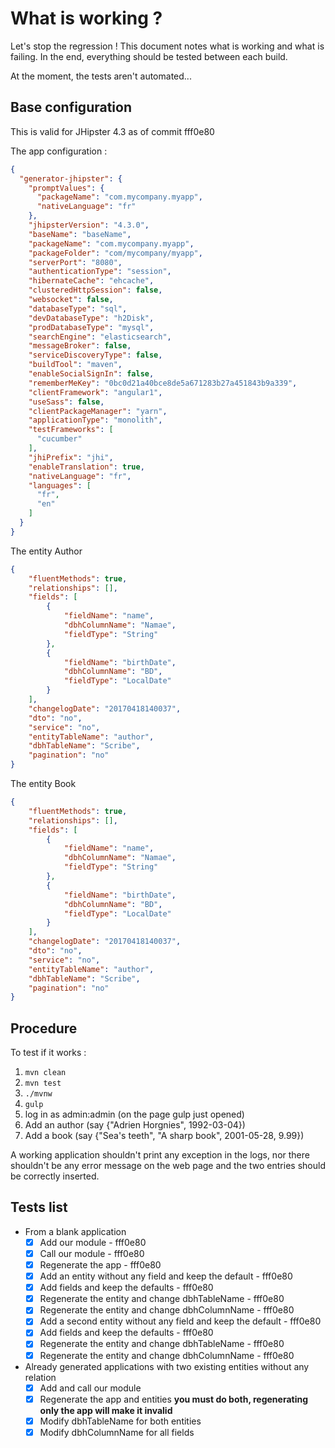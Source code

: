 # What is working ? 
Let's stop the regression ! This document notes what is working and what is failing. In the end, everything should be tested between each build.

At the moment, the tests aren't automated...

## Base configuration

This is valid for JHipster 4.3 as of commit fff0e80

The app configuration : 
```json
{
  "generator-jhipster": {
    "promptValues": {
      "packageName": "com.mycompany.myapp",
      "nativeLanguage": "fr"
    },
    "jhipsterVersion": "4.3.0",
    "baseName": "baseName",
    "packageName": "com.mycompany.myapp",
    "packageFolder": "com/mycompany/myapp",
    "serverPort": "8080",
    "authenticationType": "session",
    "hibernateCache": "ehcache",
    "clusteredHttpSession": false,
    "websocket": false,
    "databaseType": "sql",
    "devDatabaseType": "h2Disk",
    "prodDatabaseType": "mysql",
    "searchEngine": "elasticsearch",
    "messageBroker": false,
    "serviceDiscoveryType": false,
    "buildTool": "maven",
    "enableSocialSignIn": false,
    "rememberMeKey": "0bc0d21a40bce8de5a671283b27a451843b9a339",
    "clientFramework": "angular1",
    "useSass": false,
    "clientPackageManager": "yarn",
    "applicationType": "monolith",
    "testFrameworks": [
      "cucumber"
    ],
    "jhiPrefix": "jhi",
    "enableTranslation": true,
    "nativeLanguage": "fr",
    "languages": [
      "fr",
      "en"
    ]
  }
}
```

The entity Author
```json
{
    "fluentMethods": true,
    "relationships": [],
    "fields": [
        {
            "fieldName": "name",
            "dbhColumnName": "Namae",
            "fieldType": "String"
        },
        {
            "fieldName": "birthDate",
            "dbhColumnName": "BD",
            "fieldType": "LocalDate"
        }
    ],
    "changelogDate": "20170418140037",
    "dto": "no",
    "service": "no",
    "entityTableName": "author",
    "dbhTableName": "Scribe",
    "pagination": "no"
}
```

The entity Book
```json
{
    "fluentMethods": true,
    "relationships": [],
    "fields": [
        {
            "fieldName": "name",
            "dbhColumnName": "Namae",
            "fieldType": "String"
        },
        {
            "fieldName": "birthDate",
            "dbhColumnName": "BD",
            "fieldType": "LocalDate"
        }
    ],
    "changelogDate": "20170418140037",
    "dto": "no",
    "service": "no",
    "entityTableName": "author",
    "dbhTableName": "Scribe",
    "pagination": "no"
}
```

## Procedure
To test if it works :

1. `mvn clean`
1. `mvn test`
1. `./mvnw`
1. `gulp`
1. log in as admin:admin (on the page gulp just opened)
1. Add an author (say {"Adrien Horgnies", 1992-03-04})
1. Add a book (say {"Sea's teeth", "A sharp book", 2001-05-28, 9.99})

A working application shouldn't print any exception in the logs, nor there shouldn't be any error message on the web page and the two entries should be correctly inserted.

## Tests list

* From a blank application
	* [x] Add our module - fff0e80
	* [x] Call our module - fff0e80
	* [x] Regenerate the app - fff0e80
	* [x] Add an entity without any field and keep the default - fff0e80
	* [x] Add fields and keep the defaults - fff0e80
	* [x] Regenerate the entity and change dbhTableName - fff0e80
	* [x] Regenerate the entity and change dbhColumnName - fff0e80
	* [x] Add a second entity without any field and keep the default - fff0e80
	* [x] Add fields and keep the defaults - fff0e80
	* [x] Regenerate the entity and change dbhTableName - fff0e80
	* [x] Regenerate the entity and change dbhColumnName - fff0e80
* Already generated applications with two existing entities without any relation
	* [x] Add and call our module
	* [x] Regenerate the app and entities **you must do both, regenerating only the app will make it invalid**
	* [x] Modify dbhTableName for both entities
	* [x] Modify dbhColumnName for all fields
